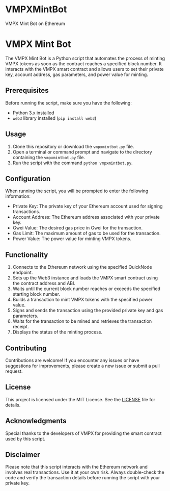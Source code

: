 # VMPXMintBot
VMPX Mint Bot on Ethereum 
# VMPX Mint Bot

The VMPX Mint Bot is a Python script that automates the process of minting VMPX tokens as soon as the contract reaches a specified block number. It interacts with the VMPX smart contract and allows users to set their private key, account address, gas parameters, and power value for minting.

## Prerequisites

Before running the script, make sure you have the following:

- Python 3.x installed
- `web3` library installed (`pip install web3`)

## Usage

1. Clone this repository or download the `vmpxmintbot.py` file.
2. Open a terminal or command prompt and navigate to the directory containing the `vmpxmintbot.py` file.
3. Run the script with the command `python vmpxmintbot.py`.

## Configuration

When running the script, you will be prompted to enter the following information:

- Private Key: The private key of your Ethereum account used for signing transactions.
- Account Address: The Ethereum address associated with your private key.
- Gwei Value: The desired gas price in Gwei for the transaction.
- Gas Limit: The maximum amount of gas to be used for the transaction.
- Power Value: The power value for minting VMPX tokens.

## Functionality

1. Connects to the Ethereum network using the specified QuickNode endpoint.
2. Sets up the Web3 instance and loads the VMPX smart contract using the contract address and ABI.
3. Waits until the current block number reaches or exceeds the specified starting block number.
4. Builds a transaction to mint VMPX tokens with the specified power value.
5. Signs and sends the transaction using the provided private key and gas parameters.
6. Waits for the transaction to be mined and retrieves the transaction receipt.
7. Displays the status of the minting process.

## Contributing

Contributions are welcome! If you encounter any issues or have suggestions for improvements, please create a new issue or submit a pull request.

## License

This project is licensed under the MIT License. See the [LICENSE](LICENSE) file for details.

## Acknowledgments

Special thanks to the developers of VMPX for providing the smart contract used by this script.

## Disclaimer

Please note that this script interacts with the Ethereum network and involves real transactions. Use it at your own risk. Always double-check the code and verify the transaction details before running the script with your private key.

